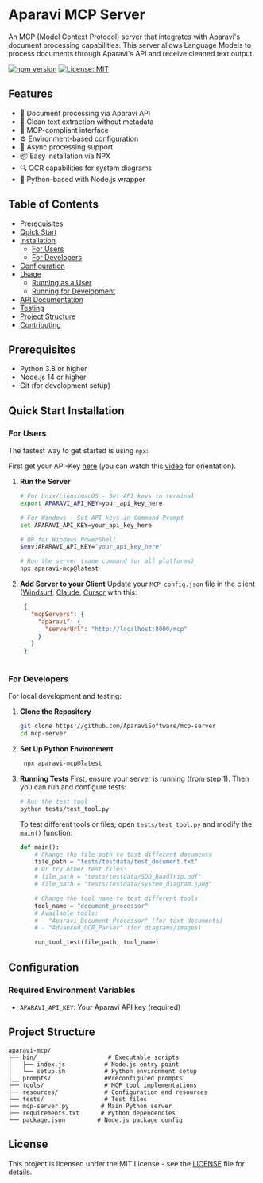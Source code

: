 # Aparavi MCP Server

An MCP (Model Context Protocol) server that integrates with Aparavi's document processing capabilities. This server allows Language Models to process documents through Aparavi's API and receive cleaned text output.

[![npm version](https://badge.fury.io/js/aparavi-mcp.svg)](https://www.npmjs.com/package/aparavi-mcp)
[![License: MIT](https://img.shields.io/badge/License-MIT-yellow.svg)](https://opensource.org/licenses/MIT)

## Features

- 📄 Document processing via Aparavi API
- 🧹 Clean text extraction without metadata
- 🔌 MCP-compliant interface
- ⚙️ Environment-based configuration
- 🚀 Async processing support
- 📦 Easy installation via NPX
- 🔍 OCR capabilities for system diagrams
- 🐍 Python-based with Node.js wrapper

## Table of Contents

- [Prerequisites](#prerequisites)
- [Quick Start](#quick-start)
- [Installation](#installation)
  - [For Users](#for-users)
  - [For Developers](#for-developers)
- [Configuration](#configuration)
- [Usage](#usage)
  - [Running as a User](#running-as-a-user)
  - [Running for Development](#running-for-development)
- [API Documentation](#api-documentation)
- [Testing](#testing)
- [Project Structure](#project-structure)
- [Contributing](#contributing)

## Prerequisites

- Python 3.8 or higher
- Node.js 14 or higher
- Git (for development setup)

## Quick Start Installation

### For Users

The fastest way to get started is using `npx`:

First get your API-Key [here](https://dtc-dev.aparavi.com)
(you can watch this [video](https://aparavi.com/documentation-aparavi/data-toolchain-for-ai-documentation/getting-started-data-toolchain-for-ai-documentation/overview-8/) for orientation).
 
1. **Run the Server**
   ```bash
   # For Unix/Linux/macOS - Set API keys in terminal
   export APARAVI_API_KEY=your_api_key_here

   # For Windows - Set API keys in Command Prompt
   set APARAVI_API_KEY=your_api_key_here

   # OR for Windows PowerShell
   $env:APARAVI_API_KEY="your_api_key_here"

   # Run the server (same command for all platforms)
   npx aparavi-mcp@latest
   ```

2. **Add Server to your Client**
   Update your `MCP_config.json` file in the client ([Windsurf](https://windsurf.com/university/tutorials/configuring-first-mcp-server), [Claude](https://www.youtube.com/watch?v=DfWHX7kszQI), [Cursor](https://www.youtube.com/watch?v=RCFe1L9qm3E) with this:
   ```json
    {
      "mcpServers": {
        "aparavi": {
          "serverUrl": "http://localhost:8000/mcp"
        }
      }
    }
 
   ```


### For Developers

For local development and testing:

1. **Clone the Repository**
   ```bash
   git clone https://github.com/AparaviSoftware/mcp-server
   cd mcp-server
   ```

2. **Set Up Python Environment**
   ```bash
    npx aparavi-mcp@latest
   ```

3. **Running Tests**
   First, ensure your server is running (from step 1). Then you can run and configure tests:

   ```bash
   # Run the test tool
   python tests/test_tool.py
   ```

   To test different tools or files, open `tests/test_tool.py` and modify the `main()` function:
   ```python
   def main():
       # Change the file path to test different documents
       file_path = "tests/testdata/test_document.txt"
       # Or try other test files:
       # file_path = "tests/testdata/SDD_RoadTrip.pdf"
       # file_path = "tests/testdata/system_diagram.jpeg"

       # Change the tool name to test different tools
       tool_name = "document_processor"
       # Available tools:
       # - "Aparavi_Document_Processor" (for text documents)
       # - "Advanced_OCR_Parser" (for diagrams/images)

       run_tool_test(file_path, tool_name)
   ```

## Configuration

### Required Environment Variables

- `APARAVI_API_KEY`: Your Aparavi API key (required)

## Project Structure

```
aparavi-mcp/
├── bin/                    # Executable scripts
│   ├── index.js           # Node.js entry point
│   └── setup.sh           # Python environment setup
|__ prompts/               #Preconfigured prompts
├── tools/                 # MCP tool implementations
├── resources/             # Configuration and resources
├── tests/                 # Test files
├── mcp-server.py         # Main Python server
├── requirements.txt      # Python dependencies
└── package.json         # Node.js package config
```

## License

This project is licensed under the MIT License - see the [LICENSE](LICENSE) file for details.

